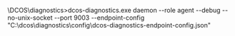 \DCOS\diagnostics>dcos-diagnostics.exe daemon --role agent --debug --no-unix-socket --port 9003 --endpoint-config "C:\dcos\diagnostics\config\dcos-diagnostics-endpoint-config.json"

